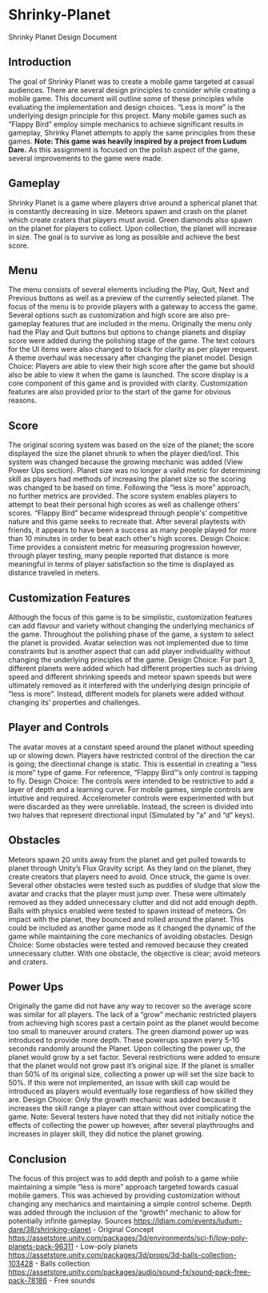 # Shrinky-Planet
Shrinky Planet Design Document

## Introduction
The goal of Shrinky Planet was to create a mobile game targeted at casual audiences. There
are several design principles to consider while creating a mobile game. This document will
outline some of these principles while evaluating the implementation and design choices.
“Less is more” is the underlying design principle for this project. Many mobile games such as
“Flappy Bird” employ simple mechanics to achieve significant results in gameplay, Shrinky
Planet attempts to apply the same principles from these games. **Note: This game was heavily
inspired by a project from Ludum Dare.** As this assignment is focused on the polish aspect of
the game, several improvements to the game were made.

## Gameplay
Shrinky Planet is a game where players drive around a spherical planet that is constantly
decreasing in size. Meteors spawn and crash on the planet which create craters that players
must avoid. Green diamonds also spawn on the planet for players to collect. Upon collection,
the planet will increase in size. The goal is to survive as long as possible and achieve the
best score.
## Menu
The menu consists of several elements including the Play, Quit, Next and Previous buttons
as well as a preview of the currently selected planet. The focus of the menu is to provide
players with a gateway to access the game. Several options such as customization and high
score are also pre-gameplay features that are included in the menu. Originally the menu only
had the Play and Quit buttons but options to change planets and display score were added
during the polishing stage of the game. The text colours for the UI items were also changed
to black for clarity as per player request. A theme overhaul was necessary after changing the
planet model.
Design Choice: Players are able to view their high score after the game but should also be
able to view it when the game is launched. The score display is a core component of this
game and is provided with clarity. Customization features are also provided prior to the start
of the game for obvious reasons.
## Score
The original scoring system was based on the size of the planet; the score displayed the size
the planet shrunk to when the player died/lost. This system was changed because the
growing mechanic was added (View Power Ups section). Planet size was no longer a valid
metric for determining skill as players had methods of increasing the planet size so the
scoring was changed to be based on time. Following the “less is more” approach, no further
metrics are provided. The score system enables players to attempt to beat their personal
high scores as well as challenge others’ scores. “Flappy Bird” became widespread through
people's’ competitive nature and this game seeks to recreate that. After several playtests
with friends, it appears to have been a success as many people played for more than 10
minutes in order to beat each other's high scores.
Design Choice: Time provides a consistent metric for measuring progression however,
through player testing, many people reported that distance is more meaningful in terms of
player satisfaction so the time is displayed as distance traveled in meters.
## Customization Features
Although the focus of this game is to be simplistic, customization features can add flavour
and variety without changing the underlying mechanics of the game. Throughout the
polishing phase of the game, a system to select the planet is provided. Avatar selection was
not implemented due to time constraints but is another aspect that can add player
individuality without changing the underlying principles of the game.
Design Choice: For part 3, different planets were added which had different properties such
as driving speed and different shrinking speeds and meteor spawn speeds but were
ultimately removed as it interfered with the underlying design principle of “less is more”.
Instead, different models for planets were added without changing its’ properties and
challenges.
## Player and Controls
The avatar moves at a constant speed around the planet without speeding up or slowing
down. Players have restricted control of the direction the car is going; the directional change
is static. This is essential in creating a “less is more” type of game. For reference, “Flappy
Bird”’s only control is tapping to fly.
Design Choice: The controls were intended to be restrictive to add a layer of depth and a
learning curve. For mobile games, simple controls are intuitive and required. Accelerometer
controls were experimented with but were discarded as they were unreliable. Instead, the
screen is divided into two halves that represent directional input (Simulated by “a” and “d”
keys).
## Obstacles
Meteors spawn 20 units away from the planet and get pulled towards to planet through
Unity’s Flux Gravity script. As they land on the planet, they create creators that players need
to avoid. Once struck, the game is over.
Several other obstacles were tested such as puddles of sludge that slow the avatar and
cracks that the player must jump over. These were ultimately removed as they added
unnecessary clutter and did not add enough depth.
Balls with physics enabled were tested to spawn instead of meteors. On impact with the
planet, they bounced and rolled around the planet. This could be included as another game
mode as it changed the dynamic of the game while maintaining the core mechanics of
avoiding obstacles.
Design Choice: Some obstacles were tested and removed because they created
unnecessary clutter. With one obstacle, the objective is clear; avoid meteors and craters.
## Power Ups
Originally the game did not have any way to recover so the average score was similar for all
players. The lack of a “grow” mechanic restricted players from achieving high scores past a
certain point as the planet would become too small to maneuver around craters. The green
diamond power up was introduced to provide more depth. These powerups spawn every
5-10 seconds randomly around the Planet. Upon collecting the power up, the planet would
grow by a set factor. Several restrictions were added to ensure that the planet would not
grow past it’s original size. If the planet is smaller than 50% of its original size, collecting a
power up will set the size back to 50%. If this were not implemented, an issue with skill cap
would be introduced as players would eventually lose regardless of how skilled they are.
Design Choice: Only the growth mechanic was added because it increases the skill range a
player can attain without over complicating the game.
Note: Several testers have noted that they did not initially notice the effects of collecting the
power up however, after several playthroughs and increases in player skill, they did notice
the planet growing.
## Conclusion
The focus of this project was to add depth and polish to a game while maintaining a simple
“less is more” approach targeted towards casual mobile gamers. This was achieved by
providing customization without changing any mechanics and maintaining a simple control
scheme. Depth was added through the inclusion of the “growth” mechanic to allow for
potentially infinite gameplay.
Sources
https://ldjam.com/events/ludum-dare/38/shrinking-planet - Original Concept
https://assetstore.unity.com/packages/3d/environments/sci-fi/low-poly-planets-pack-96311 -
Low-poly planets
https://assetstore.unity.com/packages/3d/props/3d-balls-collection-103428 - Balls collection
https://assetstore.unity.com/packages/audio/sound-fx/sound-pack-free-pack-78186 - Free
sounds
